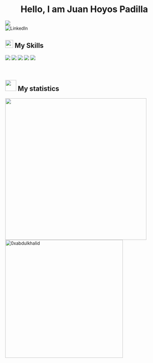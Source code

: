 <h1 align="center">Hello, I am Juan Hoyos Padilla</h1>
<img src="https://user-images.githubusercontent.com/73097560/115834477-dbab4500-a447-11eb-908a-139a6edaec5c.gif">
</br>
<img src="https://github.com/JuanHoyosPadilla/JuanHoyosPadilla/assets/50926052/ea8c5e0d-a800-4b87-81bd-3af5cdf849ff" alt="LinkedIn">
</br>
<h2><img src="https://media2.giphy.com/media/QssGEmpkyEOhBCb7e1/giphy.gif?cid=ecf05e47a0n3gi1bfqntqmob8g9aid1oyj2wr3ds3mg700bl&rid=giphy.gif" width ="25"> My Skills</h2>
<p align=left">
 <img src="https://img.shields.io/badge/HTML5-FC8A09.svg?&style=flat-square&logo=html5&logoColor=white">
<img src="https://img.shields.io/badge/CSS3-09A7FC.svg?&style=flat-square&logo=css3&logoColor=white">
 <img src="https://img.shields.io/badge/JAVASCRIPT-E9FC09.svg?&style=flat-square&logo=javascript&logoColor=black">
 <img src="https://img.shields.io/badge/REACT.JS-09A4FC.svg?&style=flat-square&logo=react&logoColor=white">
 <img src="https://img.shields.io/badge/VITE.JS-000203.svg?&style=flat-square&logo=vite&logoColor=white">
</p>
</br>
<h2><img src="https://media.giphy.com/media/iY8CRBdQXODJSCERIr/giphy.gif" width="35"> My statistics</h2>
 <img src="https://github-readme-stats.vercel.app/api?username=juanhoyospadilla&include_all_commits=true&count_private=true&show_icons=true&line_height=20&title_color=7A7ADB&icon_color=2234AE&text_color=D3D3D3&bg_color=0,000000,130F40" width="450"/>
  <img src="https://github-readme-stats.vercel.app/api/top-langs?username=juanhoyospadilla&show_icons=true&locale=en&layout=donut&line_height=20&title_color=7A7ADB&icon_color=2234AE&text_color=D3D3D3&bg_color=0,000000,130F40" width="375"  alt="0xabdulkhalid"/>

